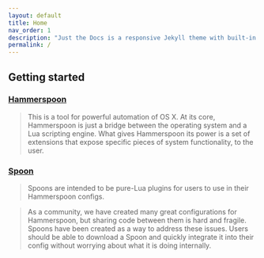 ```yaml
---
layout: default
title: Home
nav_order: 1
description: "Just the Docs is a responsive Jekyll theme with built-in search that is easily customizable and hosted on GitHub Pages."
permalink: /
---
```


## Getting started

### [Hammerspoon](http://www.hammerspoon.org/)

>This is a tool for powerful automation of OS X. At its core, Hammerspoon is just a bridge between the operating system and a Lua scripting engine. What gives Hammerspoon its power is a set of extensions that expose specific pieces of system functionality, to the user.
 
### [Spoon](https://github.com/Hammerspoon/hammerspoon/blob/master/SPOONS.md)

> Spoons are intended to be pure-Lua plugins for users to use in their Hammerspoon configs.
  
> As a community, we have created many great configurations for Hammerspoon, but sharing code between them is hard and fragile. Spoons have been created as a way to address these issues. Users should be able to download a Spoon and quickly integrate it into their config without worrying about what it is doing internally.
